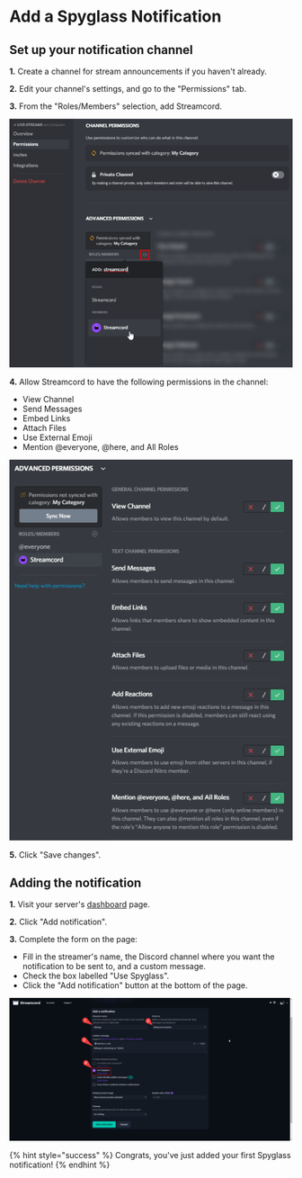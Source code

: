 # Add a Spyglass Notification

## &#x20;Set up your notification channel

**1.** Create a channel for stream announcements if you haven't already.

**2.** Edit your channel's settings, and go to the "Permissions" tab.

**3.** From the "Roles/Members" selection, add Streamcord.

![Add Streamcord to the channel's permission overrides.](<../../.gitbook/assets/image (10).png>)

**4.** Allow Streamcord to have the following permissions in the channel:

* View Channel
* Send Messages
* Embed Links
* Attach Files
* Use External Emoji
* Mention @everyone, @here, and All Roles

![Give Streamcord the needed permissions.](<../../.gitbook/assets/image (8).png>)

**5.** Click "Save changes".

## Adding the notification

**1.** Visit your server's [dashboard](https://dash.streamcord.io/) page.

**2.** Click "Add notification".

**3.** Complete the form on the page:

* Fill in the streamer's name, the Discord channel where you want the notification to be sent to, and a custom message.
* Check the box labelled "Use Spyglass".
* Click the "Add notification" button at the bottom of the page.

![](<../../.gitbook/assets/image (35).png>)

{% hint style="success" %}
Congrats, you've just added your first Spyglass notification!
{% endhint %}
